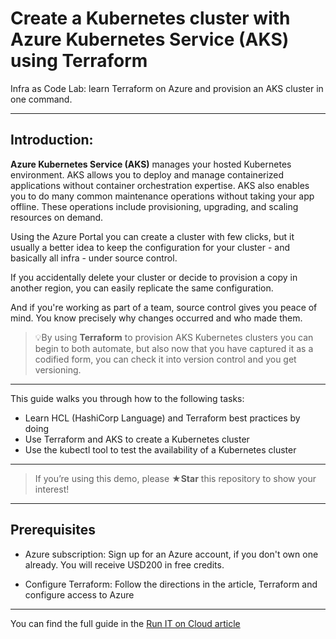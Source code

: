 # Create a Kubernetes cluster with Azure Kubernetes Service (AKS) using Terraform
Infra as Code Lab: learn Terraform on Azure and provision an AKS cluster in one command.

-----

## Introduction: 

**Azure Kubernetes Service (AKS)** manages your hosted Kubernetes environment.
AKS allows you to deploy and manage containerized applications without container orchestration expertise. AKS also enables you to do many common maintenance operations without taking your app offline. These operations include provisioning, upgrading, and scaling resources on demand.

Using the Azure Portal you can create a cluster with few clicks, but it usually a better idea to keep the configuration for your cluster - and basically all infra - under source control.

If you accidentally delete your cluster or decide to provision a copy in another region, you can  easily replicate the same configuration.

And if you're working as part of a team, source control gives you peace of mind. You know precisely why changes occurred and who made them.

> 💡By using **Terraform** to provision AKS Kubernetes clusters you can begin to both automate, but also now that you have captured it as a codified form, you can check it into version control and you get versioning.

-----

This guide walks you through how to the following tasks:

* Learn HCL (HashiCorp Language) and Terraform best practices by doing 
* Use Terraform and AKS to create a Kubernetes cluster
* Use the kubectl tool to test the availability of a Kubernetes cluster

-----

> If you’re using this demo, please **★Star** this repository to show your interest!

-----

## Prerequisites

* Azure subscription: Sign up for an Azure account, if you don't own one already. You will receive USD200 in free credits.

* Configure Terraform: Follow the directions in the article, Terraform and configure access to Azure

-----

You can find the full guide in the [Run IT on Cloud article](http://aymen-segni.com/index.php/2019/12/24/create-a-kubernetes-cluster-with-azure-aks-using-terraform/) 
